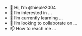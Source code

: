 - 👋 Hi, I’m @hieple2004
- 👀 I’m interested in ...
- 🌱 I’m currently learning ...
- 💞️ I’m looking to collaborate on ...
- 📫 How to reach me ...

<!---
hieple2004/hieple2004 is a ✨ special ✨ repository because its `README.md` (this file) appears on your GitHub profile.
You can click the Preview link to take a look at your changes.
